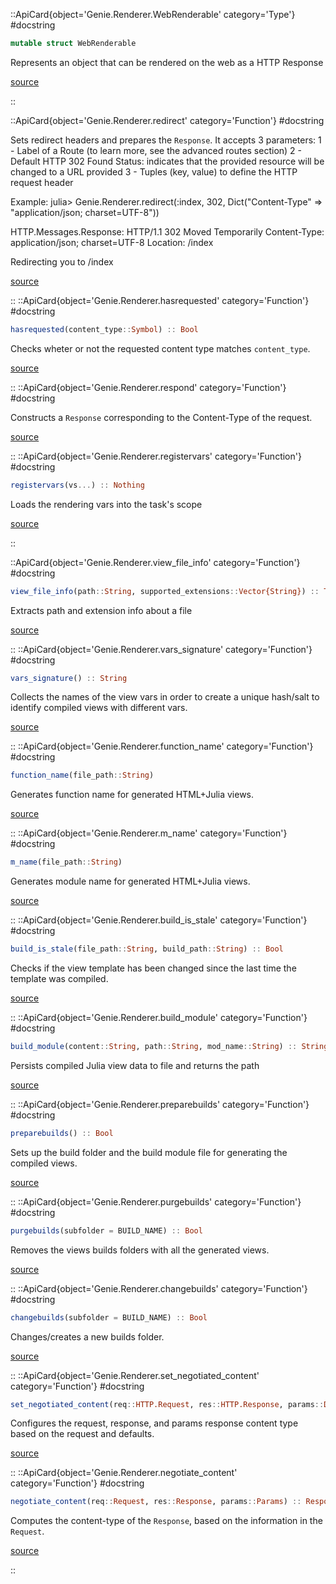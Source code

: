 

::ApiCard{object='Genie.Renderer.WebRenderable' category='Type'}
#docstring



```julia
mutable struct WebRenderable
```


Represents an object that can be rendered on the web as a HTTP Response


[source](https://github.com/GenieFramework/Genie.jl/blob/v5.30.5/src/Renderer.jl#L72-L76)

::

 

<UAlert title='Missing docstring for  `render`. '/>


::ApiCard{object='Genie.Renderer.redirect' category='Function'}
#docstring



Sets redirect headers and prepares the `Response`. It accepts 3 parameters: 1 - Label of a Route (to learn more, see the advanced routes section) 2 - Default HTTP 302 Found Status: indicates that the provided resource will be changed to a URL provided 3 - Tuples (key, value) to define the HTTP request header

Example: julia&gt; Genie.Renderer.redirect(:index, 302, Dict(&quot;Content-Type&quot; =&gt; &quot;application/json; charset=UTF-8&quot;))

HTTP.Messages.Response: HTTP/1.1 302 Moved Temporarily Content-Type: application/json; charset=UTF-8 Location: /index

Redirecting you to /index


[source](https://github.com/GenieFramework/Genie.jl/blob/v5.30.5/src/Renderer.jl#L179-L196)

::
::ApiCard{object='Genie.Renderer.hasrequested' category='Function'}
#docstring



```julia
hasrequested(content_type::Symbol) :: Bool
```


Checks wheter or not the requested content type matches `content_type`.


[source](https://github.com/GenieFramework/Genie.jl/blob/v5.30.5/src/Renderer.jl#L206-L210)

::
::ApiCard{object='Genie.Renderer.respond' category='Function'}
#docstring



Constructs a `Response` corresponding to the Content-Type of the request.


[source](https://github.com/GenieFramework/Genie.jl/blob/v5.30.5/src/Renderer.jl#L219-L221)

::
::ApiCard{object='Genie.Renderer.registervars' category='Function'}
#docstring



```julia
registervars(vs...) :: Nothing
```


Loads the rendering vars into the task&#39;s scope


[source](https://github.com/GenieFramework/Genie.jl/blob/v5.30.5/src/Renderer.jl#L264-L268)

::

 

<UAlert title='Missing docstring for  `injectvars`. '/>


::ApiCard{object='Genie.Renderer.view_file_info' category='Function'}
#docstring



```julia
view_file_info(path::String, supported_extensions::Vector{String}) :: Tuple{String,String}
```


Extracts path and extension info about a file


[source](https://github.com/GenieFramework/Genie.jl/blob/v5.30.5/src/Renderer.jl#L293-L297)

::
::ApiCard{object='Genie.Renderer.vars_signature' category='Function'}
#docstring



```julia
vars_signature() :: String
```


Collects the names of the view vars in order to create a unique hash/salt to identify compiled views with different vars.


[source](https://github.com/GenieFramework/Genie.jl/blob/v5.30.5/src/Renderer.jl#L324-L329)

::
::ApiCard{object='Genie.Renderer.function_name' category='Function'}
#docstring



```julia
function_name(file_path::String)
```


Generates function name for generated HTML+Julia views.


[source](https://github.com/GenieFramework/Genie.jl/blob/v5.30.5/src/Renderer.jl#L335-L339)

::
::ApiCard{object='Genie.Renderer.m_name' category='Function'}
#docstring



```julia
m_name(file_path::String)
```


Generates module name for generated HTML+Julia views.


[source](https://github.com/GenieFramework/Genie.jl/blob/v5.30.5/src/Renderer.jl#L345-L349)

::
::ApiCard{object='Genie.Renderer.build_is_stale' category='Function'}
#docstring



```julia
build_is_stale(file_path::String, build_path::String) :: Bool
```


Checks if the view template has been changed since the last time the template was compiled.


[source](https://github.com/GenieFramework/Genie.jl/blob/v5.30.5/src/Renderer.jl#L355-L359)

::
::ApiCard{object='Genie.Renderer.build_module' category='Function'}
#docstring



```julia
build_module(content::String, path::String, mod_name::String) :: String
```


Persists compiled Julia view data to file and returns the path


[source](https://github.com/GenieFramework/Genie.jl/blob/v5.30.5/src/Renderer.jl#L371-L375)

::
::ApiCard{object='Genie.Renderer.preparebuilds' category='Function'}
#docstring



```julia
preparebuilds() :: Bool
```


Sets up the build folder and the build module file for generating the compiled views.


[source](https://github.com/GenieFramework/Genie.jl/blob/v5.30.5/src/Renderer.jl#L397-L401)

::
::ApiCard{object='Genie.Renderer.purgebuilds' category='Function'}
#docstring



```julia
purgebuilds(subfolder = BUILD_NAME) :: Bool
```


Removes the views builds folders with all the generated views.


[source](https://github.com/GenieFramework/Genie.jl/blob/v5.30.5/src/Renderer.jl#L410-L414)

::
::ApiCard{object='Genie.Renderer.changebuilds' category='Function'}
#docstring



```julia
changebuilds(subfolder = BUILD_NAME) :: Bool
```


Changes/creates a new builds folder.


[source](https://github.com/GenieFramework/Genie.jl/blob/v5.30.5/src/Renderer.jl#L422-L426)

::
::ApiCard{object='Genie.Renderer.set_negotiated_content' category='Function'}
#docstring



```julia
set_negotiated_content(req::HTTP.Request, res::HTTP.Response, params::Dict{Symbol,Any})
```


Configures the request, response, and params response content type based on the request and defaults.


[source](https://github.com/GenieFramework/Genie.jl/blob/v5.30.5/src/Renderer.jl#L467-L471)

::
::ApiCard{object='Genie.Renderer.negotiate_content' category='Function'}
#docstring



```julia
negotiate_content(req::Request, res::Response, params::Params) :: Response
```


Computes the content-type of the `Response`, based on the information in the `Request`.


[source](https://github.com/GenieFramework/Genie.jl/blob/v5.30.5/src/Renderer.jl#L483-L487)

::
